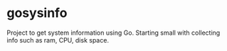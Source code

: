 # gosysinfo
Project to get system information using Go. Starting small with collecting info such as ram, CPU, disk space.
